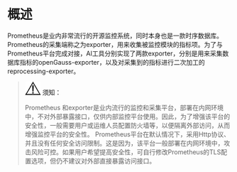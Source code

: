 # 概述

Prometheus是业内非常流行的开源监控系统，同时本身也是一款时序数据库。Prometheus的采集端称之为exporter，用来收集被监控模块的指标项。为了与Prometheus平台完成对接，AI工具分别实现了两款exporter，分别是用来采集数据库指标的openGauss-exporter，以及对采集到的指标进行二次加工的reprocessing-exporter。

>![](public_sys-resources/icon-notice.png) **须知：** 
>
>Prometheus 和exporter是业内流行的监控和采集平台，部署在内网环境中，不对外部暴露接口，仅供内部监控平台使用。因此，为了增强该平台的安全性，一般需要用户或运维人员配置防火墙等，以便隔离外部访问，从而增强监控平台的安全性。
>Prometheus平台在默认情况下，采用Http协议、并且没有任何安全访问限制。这是因为，该平台一般部署在内网环境中，攻击风险可控。如果用户希望提高安全性，可自行修改Prometheus的TLS配置选项，但仍不建议对外部直接暴露访问接口。

